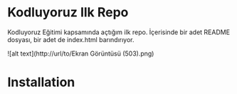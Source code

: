 # Kodluyoruz Ilk Repo
Kodluyoruz Eğitimi kapsamında açtığım ilk repo. İçerisinde bir adet README dosyası, bir adet de index.html barındırıyor.

![alt text](http://url/to/Ekran Görüntüsü (503).png)
# Installation

